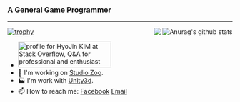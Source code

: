 

### A General Game Programmer
---
  <a href="https://github.com/rumaniel"><div><img align="right" src="https://github-readme-stats.vercel.app/api?username=rumaniel&show_icons=true&count_private=true" alt="Anurag's github stats"/>
  <img align="right" src="https://github-readme-stats.vercel.app/api/top-langs/?username=rumaniel&layout=compact" /></div></a>
[![trophy](https://github-profile-trophy.vercel.app/?username=rumaniel&theme=onedark)](https://github.com/ryo-ma/github-profile-trophy)

- <a href="https://stackoverflow.com/users/2655055/hyojin-kim"><img src="https://stackoverflow.com/users/flair/2655055.png?theme=clean" width="208" height="58" alt="profile for HyoJin KIM at Stack Overflow, Q&amp;A for professional and enthusiast programmers" title="profile for HyoJin KIM at Stack Overflow, Q&amp;A for professional and enthusiast programmers"></a>
- 🔭 I'm working on [Studio Zoo](https://github.com/studiozoo).
- 🏭 I'm work with [Unity3d](https://unity3d.com).
- 📫 How to reach me: [Facebook](https://facebook.com/rumaniel) [Email](mailto:rumaniel@hotmail.com)

<!--
**rumaniel/rumaniel** is a ✨ _special_ ✨ repository because its `README.md` (this file) appears on your GitHub profile.

Here are some ideas to get you started:

- 🔭 I’m currently working on ...
- 🌱 I’m currently learning ...
- 👯 I’m looking to collaborate on ...
- 🤔 I’m looking for help with ...
- 💬 Ask me about ...
- 📫 How to reach me: ...
- 😄 Pronouns: ...
- ⚡ Fun fact: ...
-->
